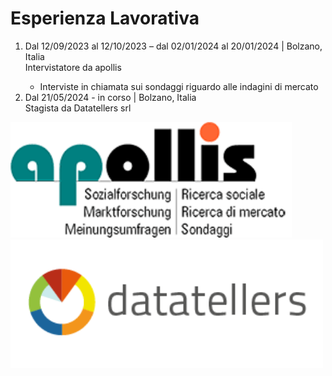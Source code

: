 <!DOCTYPE html>
<html> 
 <head></head>
 <body>
   <h1> Esperienza Lavorativa </h1>
    <p> 
    <ol> <li> Dal 12/09/2023 al 12/10/2023 – dal 02/01/2024 al 20/01/2024 | Bolzano, Italia </li>
     Intervistatore da apollis 
    <ul>
      <li> Interviste in chiamata sui sondaggi riguardo alle indagini di mercato </li> 
    </ul>
      <li> Dal 21/05/2024 - in corso | Bolzano, Italia</li>
      Stagista da Datatellers srl
    </ol>
  </p>
  <img src="https://github.com/faizan-nd/faizan-nd.github.io/blob/main/apollis.gif" width ="450">
  <img src="https://github.com/faizan-nd/faizan-nd.github.io/blob/main/dt_logo_google.png" width="500">
</body>
</html>
